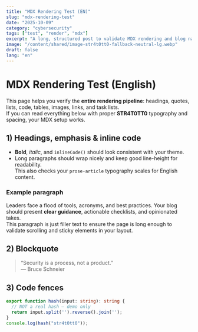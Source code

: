 ```yaml
---
title: "MDX Rendering Test (EN)"
slug: "mdx-rendering-test"
date: "2025-10-09"
category: "cybersecurity"
tags: ["test", "render", "mdx"]
excerpt: "A long, structured post to validate MDX rendering and blog navigation."
image: "/content/shared/image-str4t0tt0-fallback-neutral-lg.webp"
draft: false
lang: "en"
---
```


# MDX Rendering Test (English)

This page helps you verify the **entire rendering pipeline**: headings, quotes, lists, code, tables, images, links, and task lists.  
If you can read everything below with proper **STR4T0TT0** typography and spacing, your MDX setup works.

## 1) Headings, emphasis & inline code

- **Bold**, *italic*, and `inlineCode()` should look consistent with your theme.
- Long paragraphs should wrap nicely and keep good line-height for readability.  
  This also checks your `prose-article` typography scales for English content.

### Example paragraph

Leaders face a flood of tools, acronyms, and best practices. Your blog should present **clear guidance**, actionable checklists, and opinionated takes.  
This paragraph is just filler text to ensure the page is long enough to validate scrolling and sticky elements in your layout.

## 2) Blockquote

> “Security is a process, not a product.”  
> — Bruce Schneier

## 3) Code fences

```ts
export function hash(input: string): string {
  // NOT a real hash — demo only
  return input.split('').reverse().join('');
}
console.log(hash("str4t0tt0"));
